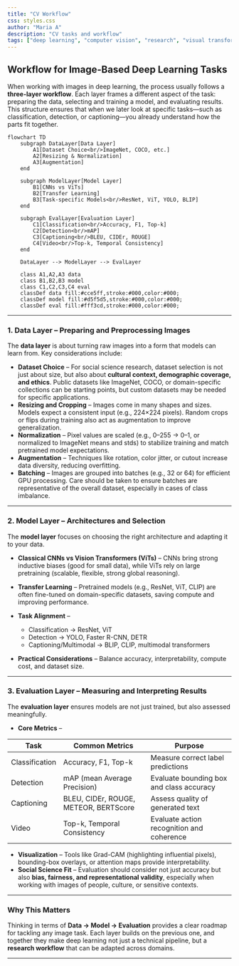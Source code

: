 ```yaml
---
title: "CV Workflow"
css: styles.css
author: "Maria A"
description: "CV tasks and workflow"
tags: ["deep learning", "computer vision", "research", "visual transformers"]
---
```


## Workflow for Image-Based Deep Learning Tasks

When working with images in deep learning, the process usually follows a **three-layer workflow**. Each layer frames a different aspect of the task: preparing the data, selecting and training a model, and evaluating results. This structure ensures that when we later look at specific tasks—such as classification, detection, or captioning—you already understand how the parts fit together.

```mermaid
flowchart TD
    subgraph DataLayer[Data Layer]
        A1[Dataset Choice<br/>ImageNet, COCO, etc.]
        A2[Resizing & Normalization]
        A3[Augmentation]
    end

    subgraph ModelLayer[Model Layer]
        B1[CNNs vs ViTs]
        B2[Transfer Learning]
        B3[Task-specific Models<br/>ResNet, ViT, YOLO, BLIP]
    end

    subgraph EvalLayer[Evaluation Layer]
        C1[Classification<br/>Accuracy, F1, Top-k]
        C2[Detection<br/>mAP]
        C3[Captioning<br/>BLEU, CIDEr, ROUGE]
        C4[Video<br/>Top-k, Temporal Consistency]
    end

    DataLayer --> ModelLayer --> EvalLayer

    class A1,A2,A3 data
    class B1,B2,B3 model
    class C1,C2,C3,C4 eval
    classDef data fill:#cce5ff,stroke:#000,color:#000;
    classDef model fill:#d5f5d5,stroke:#000,color:#000;
    classDef eval fill:#fff3cd,stroke:#000,color:#000;
```

---

### 1. Data Layer – Preparing and Preprocessing Images

The **data layer** is about turning raw images into a form that models can learn from. Key considerations include:

* **Dataset Choice** – For social science research, dataset selection is not just about size, but also about **cultural context, demographic coverage, and ethics**. Public datasets like ImageNet, COCO, or domain-specific collections can be starting points, but custom datasets may be needed for specific applications.
* **Resizing and Cropping** – Images come in many shapes and sizes. Models expect a consistent input (e.g., 224×224 pixels). Random crops or flips during training also act as augmentation to improve generalization. 
* **Normalization** – Pixel values are scaled (e.g., 0–255 → 0–1, or normalized to ImageNet means and stds) to stabilize training and match pretrained model expectations. 
* **Augmentation** – Techniques like rotation, color jitter, or cutout increase data diversity, reducing overfitting. 
* **Batching** – Images are grouped into batches (e.g., 32 or 64) for efficient GPU processing. Care should be taken to ensure batches are representative of the overall dataset, especially in cases of class imbalance.

---

### 2. Model Layer – Architectures and Selection

The **model layer** focuses on choosing the right architecture and adapting it to your data.

* **Classical CNNs vs Vision Transformers (ViTs)** – CNNs bring strong inductive biases (good for small data), while ViTs rely on large pretraining (scalable, flexible, strong global reasoning).

* **Transfer Learning** – Pretrained models (e.g., ResNet, ViT, CLIP) are often fine-tuned on domain-specific datasets, saving compute and improving performance.

* **Task Alignment** –

  * Classification → ResNet, ViT
  * Detection → YOLO, Faster R-CNN, DETR
  * Captioning/Multimodal → BLIP, CLIP, multimodal transformers
* **Practical Considerations** – Balance accuracy, interpretability, compute cost, and dataset size.

---

### 3. Evaluation Layer – Measuring and Interpreting Results

The **evaluation layer** ensures models are not just trained, but also assessed meaningfully.

* **Core Metrics** –

| Task            | Common Metrics                          | Purpose                                      |
|-----------------|-----------------------------------------|----------------------------------------------|
| Classification  | Accuracy, F1, Top-k                    | Measure correct label predictions            |
| Detection       | mAP (mean Average Precision)           | Evaluate bounding box and class accuracy   |
| Captioning      | BLEU, CIDEr, ROUGE, METEOR, BERTScore | Assess quality of generated text            |
| Video           | Top-k, Temporal Consistency                     | Evaluate action recognition and coherence   |


* **Visualization** – Tools like Grad-CAM (highlighting influential pixels), bounding-box overlays, or attention maps provide interpretability.
* **Social Science Fit** – Evaluation should consider not just accuracy but also **bias, fairness, and representational validity**, especially when working with images of people, culture, or sensitive contexts.

---

### Why This Matters

Thinking in terms of **Data → Model → Evaluation** provides a clear roadmap for tackling any image task. Each layer builds on the previous one, and together they make deep learning not just a technical pipeline, but a **research workflow** that can be adapted across domains.

---
